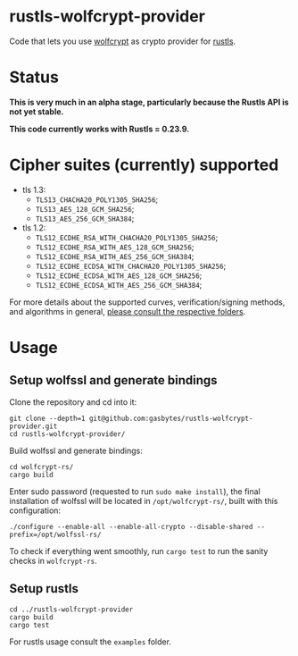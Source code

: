 
# rustls-wolfcrypt-provider

Code that lets you use [wolfcrypt](https://github.com/wolfSSL/wolfssl/tree/master/wolfcrypt) as crypto provider for [rustls](https://github.com/rustls/rustls).

# Status
**This is very much in an alpha stage, particularly because the Rustls API is not yet stable.**

**This code currently works with Rustls = 0.23.9.**

# Cipher suites (currently) supported
- tls 1.3: 
    - `TLS13_CHACHA20_POLY1305_SHA256`;
    - `TLS13_AES_128_GCM_SHA256`;
    - `TLS13_AES_256_GCM_SHA384`;
- tls 1.2: 
    - `TLS12_ECDHE_RSA_WITH_CHACHA20_POLY1305_SHA256`;
    - `TLS12_ECDHE_RSA_WITH_AES_128_GCM_SHA256`;
    - `TLS12_ECDHE_RSA_WITH_AES_256_GCM_SHA384`;
    - `TLS12_ECDHE_ECDSA_WITH_CHACHA20_POLY1305_SHA256`;
    - `TLS12_ECDHE_ECDSA_WITH_AES_128_GCM_SHA256`;
    - `TLS12_ECDHE_ECDSA_WITH_AES_256_GCM_SHA384`;

For more details about the supported curves, verification/signing methods, and algorithms in general, [please consult the respective folders](https://github.com/gasbytes/rustls-wolfcrypt-provider/tree/main/rustls-wolfcrypt-provider/src).

# Usage

## Setup wolfssl and generate bindings

Clone the repository and cd into it:
```
git clone --depth=1 git@github.com:gasbytes/rustls-wolfcrypt-provider.git
cd rustls-wolfcrypt-provider/
```

Build wolfssl and generate bindings:
```
cd wolfcrypt-rs/
cargo build
```
Enter sudo password (requested to run `sudo make install`), the final installation of wolfssl
will be located in `/opt/wolfcrypt-rs/`, built with this configuration:

```
./configure --enable-all --enable-all-crypto --disable-shared --prefix=/opt/wolfssl-rs/
```

To check if everything went smoothly, run `cargo test` to run the sanity checks in `wolfcrypt-rs`.

## Setup rustls

```
cd ../rustls-wolfcrypt-provider
cargo build
cargo test
```

For rustls usage consult the `examples` folder. 
